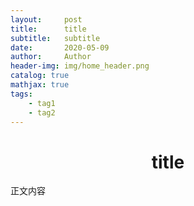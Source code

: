```yaml
---
layout:     post
title:      title
subtitle:   subtitle
date:       2020-05-09
author:     Author
header-img: img/home_header.png
catalog: true
mathjax: true
tags:
    - tag1
    - tag2
---
```


# <center>title</center>

正文内容

